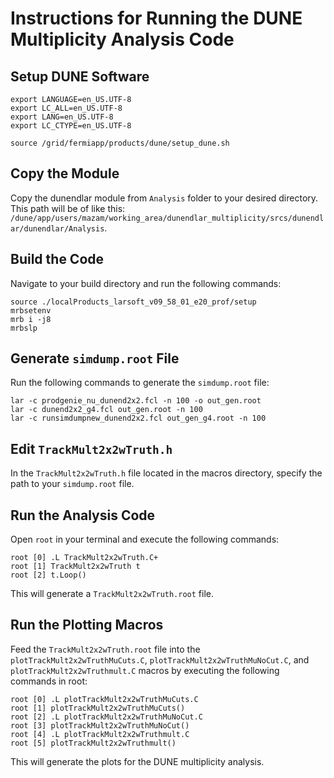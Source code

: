 # Instructions for Running the DUNE Multiplicity Analysis Code

## Setup DUNE Software
```
export LANGUAGE=en_US.UTF-8
export LC_ALL=en_US.UTF-8
export LANG=en_US.UTF-8
export LC_CTYPE=en_US.UTF-8

source /grid/fermiapp/products/dune/setup_dune.sh
```

## Copy the Module
Copy the dunendlar module from `Analysis` folder to your desired directory. This path will be of like this: `/dune/app/users/mazam/working_area/dunendlar_multiplicity/srcs/dunendlar/dunendlar/Analysis`.

## Build the Code
Navigate to your build directory and run the following commands:
```
source ./localProducts_larsoft_v09_58_01_e20_prof/setup
mrbsetenv
mrb i -j8
mrbslp
```

## Generate `simdump.root` File
Run the following commands to generate the `simdump.root` file:
```
lar -c prodgenie_nu_dunend2x2.fcl -n 100 -o out_gen.root
lar -c dunend2x2_g4.fcl out_gen.root -n 100 
lar -c runsimdumpnew_dunend2x2.fcl out_gen_g4.root -n 100
```

## Edit `TrackMult2x2wTruth.h`
In the `TrackMult2x2wTruth.h` file located in the macros directory, specify the path to your `simdump.root` file.


## Run the Analysis Code
Open `root` in your terminal and execute the following commands:
```
root [0] .L TrackMult2x2wTruth.C+
root [1] TrackMult2x2wTruth t
root [2] t.Loop()
```
This will generate a `TrackMult2x2wTruth.root` file.

## Run the Plotting Macros
Feed the `TrackMult2x2wTruth.root` file into the `plotTrackMult2x2wTruthMuCuts.C`, `plotTrackMult2x2wTruthMuNoCut.C`, and `plotTrackMult2x2wTruthmult.C` macros by executing the following commands in root:
```
root [0] .L plotTrackMult2x2wTruthMuCuts.C
root [1] plotTrackMult2x2wTruthMuCuts()
root [2] .L plotTrackMult2x2wTruthMuNoCut.C
root [3] plotTrackMult2x2wTruthMuNoCut()
root [4] .L plotTrackMult2x2wTruthmult.C
root [5] plotTrackMult2x2wTruthmult()
```

This will generate the plots for the DUNE multiplicity analysis.







